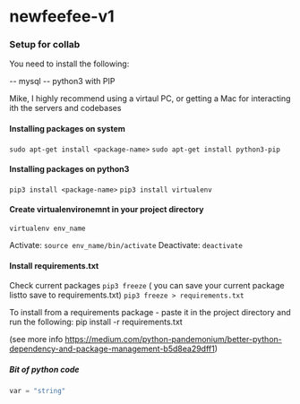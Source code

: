 # newfeefee-v1

### Setup for collab

You need to install the following:

 -- mysql
 -- python3 with PIP

 Mike, I highly recommend using a virtaul PC, or getting a Mac for interacting ith the servers and codebases

#### Installing packages on system
`sudo apt-get install <package-name>`
`sudo apt-get install python3-pip`

#### Installing packages on python3
`pip3 install <package-name>`
`pip3 install virtualenv`

#### Create virtualenvironemnt in your project directory 
`virtualenv env_name`

Activate: 
`source env_name/bin/activate`
Deactivate: 
`deactivate`

#### Install requirements.txt
Check current packages 
`pip3 freeze`
( you can save your current package listto save to requirements.txt)
`pip3 freeze > requirements.txt`

To install from a requirements package - paste it in the project directory and run the following:
pip install -r requirements.txt

(see more info https://medium.com/python-pandemonium/better-python-dependency-and-package-management-b5d8ea29dff1)


##### Bit of python code
```python
var = "string" 
```
